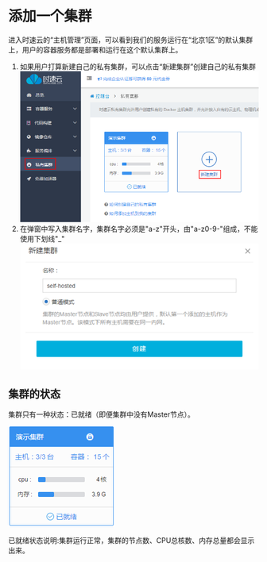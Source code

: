 # 添加一个集群
进入时速云的“主机管理”页面，可以看到我们的服务运行在“北京1区”的默认集群上，用户的容器服务都是部署和运行在这个默认集群上。
1. 如果用户打算新建自己的私有集群，可以点击“新建集群”创建自己的私有集群  
![host1](/doc/v1/images/host/add-cluster-1.png)
2. 在弹窗中写入集群名字，集群名字必须是"a-z"开头，由"a-z0-9-"组成，不能使用下划线"_"  
![host1](/doc/v1/images/host/add-cluster-2.png)

## 集群的状态
集群只有一种状态：已就绪（即便集群中没有Master节点）。 

![host1](/doc/v1/images/host/add-cluster-type-simple.png)

已就绪状态说明:集群运行正常，集群的节点数、CPU总核数、内存总量都会显示出来。

